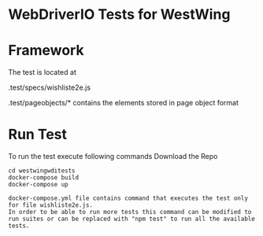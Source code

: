# WebDriverIO Tests for WestWing

# Framework
The test is located at

.test/specs/wishliste2e.js 

.test/pageobjects/* contains the elements stored in page object format

# Run Test
To run the test execute following commands
Download the Repo

```docker
cd westwingwditests
docker-compose build
docker-compose up

docker-compose.yml file contains command that executes the test only for file wishliste2e.js.
In order to be able to run more tests this command can be modified to run suites or can be replaced with "npm test" to run all the available tests.

